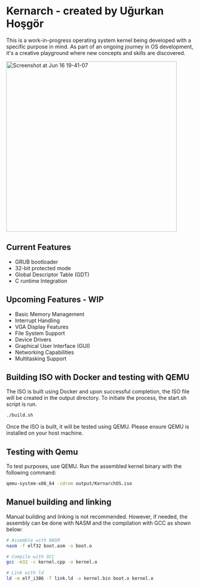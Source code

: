 # Kernarch - created by Uğurkan Hoşgör

This is a work-in-progress operating system kernel being developed with a specific purpose in mind. As part of an ongoing journey in OS development, it's a creative playground where new concepts and skills are discovered.

<img width="456" alt="Screenshot at Jun 16 19-41-07" src="https://github.com/UgurkanTech/Kernarch/assets/39236929/0db862e3-89a0-43b3-bb7d-c9b6362714a5">

## Current Features

- GRUB bootloader
- 32-bit protected mode
- Global Descriptor Table (GDT)
- C runtime Integration


## Upcoming Features - WIP

- Basic Memory Management
- Interrupt Handling
- VGA Display Features
- File System Support
- Device Drivers
- Graphical User Interface (GUI)
- Networking Capabilities
- Multitasking Support

## Building ISO with Docker and testing with QEMU

The ISO is built using Docker and upon successful completion, the ISO file will be created in the output directory. To initiate the process, the start.sh script is run.

```bash
./build.sh
```

Once the ISO is built, it will be tested using QEMU. Please ensure QEMU is installed on your host machine. 


## Testing with Qemu

To test purposes, use QEMU. Run the assembled kernel binary with the following command:

```bash
qemu-system-x86_64 -cdrom output/KernarchOS.iso
```

## Manuel building and linking

Manual building and linking is not recommended. However, if needed, the assembly can be done with NASM and the compilation with GCC as shown below:

```bash
# Assemble with NASM
nasm -f elf32 boot.asm -o boot.o

# Compile with GCC
gcc -m32 -c kernel.cpp -o kernel.o

# Link with ld
ld -m elf_i386 -T link.ld -o kernel.bin boot.o kernel.o
```
